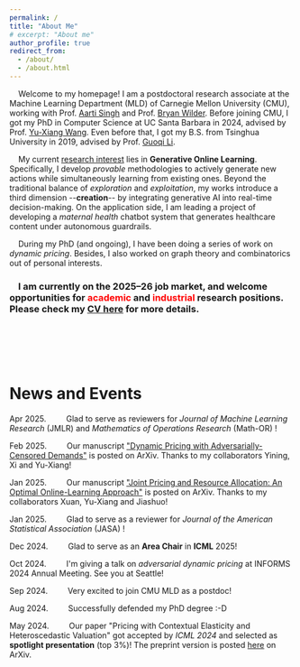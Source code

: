 ```yaml
---
permalink: /
title: "About Me"
# excerpt: "About me"
author_profile: true
redirect_from: 
  - /about/
  - /about.html
---
```




&nbsp; &nbsp; Welcome to my homepage! I am a postdoctoral research associate at the Machine Learning Department (MLD) of Carnegie Mellon University (CMU), working with Prof. [Aarti Singh](https://www.cs.cmu.edu/~aarti/) and Prof. [Bryan Wilder](https://bryanwilder.github.io/). Before joining CMU, I got my PhD in Computer Science at UC Santa Barbara in 2024, advised by Prof. [Yu-Xiang Wang](https://cseweb.ucsd.edu/~yuxiangw/). Even before that, I got my B.S. from Tsinghua University in 2019, advised by Prof. [Guoqi Li](https://people.ucas.edu.cn/~liguoqi).

&nbsp; &nbsp; My current <u>research interest</u> lies in **Generative Online Learning**. Specifically, I develop *provable* methodologies to actively generate new actions while simultaneously learning from existing ones. Beyond the traditional balance of *exploration* and *exploitation*, my works introduce a third dimension --**creation**-- by integrating generative AI into real-time decision-making. On the application side, I am leading a project of developing a *maternal health* chatbot system that generates healthcare content under autonomous guardrails.

&nbsp; &nbsp; During my PhD (and ongoing), I have been doing a series of work on *dynamic pricing*. Besides, I also worked on graph theory and combinatorics out of personal interests. 


### &nbsp; &nbsp; I am currently on the 2025–26 job market, and welcome opportunities for <span style="color:red"> academic </span> and <span style="color:red"> industrial </span> research positions. Please check my [CV here](/files/CV_Jianyu_XU_202508.pdf) for more details.

<br /><br />
<br /><br />

<!--
Please check my [CV here](/files/CV_Jianyu_XU_202508.pdf) for more details.

&nbsp; &nbsp;  Welcome to my homepage! I just got my PhD in Computer Science at University of California, Santa Barbara, where I was fortunately being advised by [Prof. Yu-Xiang Wang](https://sites.cs.ucsb.edu/~yuxiangw/). Before that, I got my B.S. (in Measurement & Control) from Tsinghua University in 2019, where I am advised by [Prof. Guoqi Li](https://people.ucas.edu.cn/~liguoqi).

&nbsp; &nbsp; Starting FALL 2024, I will be joining Carnegie Mellon University, Machine Learning Department as a postdoc, working with Prof. [Aarti Singh](https://www.cs.cmu.edu/~aarti/) and Prof. [Bryan Wilder](https://bryanwilder.github.io/) on *societal decision making*.


&nbsp; &nbsp;  Welcome to my homepage! I am currently a fifth-year PhD candidate in Computer Science at University of California, Santa Barbara, where I am fortunately being advised by Prof. Yu-Xiang Wang. Before that, I got my B.S. from Tsinghua University in 2019.

&nbsp; &nbsp; My current **research interest** is dynamic pricing. My goal is to seek for statistical and discrete-mathematical methods to improve our comprehension on the price-demand relationships in the market.
-->






<!--
&nbsp; &nbsp; Please find my latest CV [here](/files/CV_Jianyu_Xu_2405.pdf).
<br /><br />
<br /><br />
-->
# News and Events
Apr 2025. &nbsp; &nbsp; &nbsp; &nbsp; Glad to serve as reviewers for *Journal of Machine Learning Research* (JMLR) and *Mathematics of Operations Research* (Math-OR) !

Feb 2025. &nbsp; &nbsp; &nbsp; &nbsp; Our manuscript ["Dynamic Pricing with Adversarially-Censored Demands"](http://arxiv.org/abs/2502.06168) is posted on ArXiv. Thanks to my collaborators Yining, Xi and Yu-Xiang!

Jan 2025. &nbsp; &nbsp; &nbsp; &nbsp; Our manuscript ["Joint Pricing and Resource Allocation: An Optimal Online-Learning Approach"](https://arxiv.org/abs/2501.18049) is posted on ArXiv. Thanks to my collaborators Xuan, Yu-Xiang and Jiashuo!

Jan 2025. &nbsp; &nbsp; &nbsp; &nbsp; Glad to serve as a reviewer for *Journal of the American Statistical Association* (JASA) !

Dec 2024. &nbsp; &nbsp; &nbsp; &nbsp; Glad to serve as an **Area Chair** in **ICML** 2025!

Oct 2024. &nbsp; &nbsp; &nbsp; &nbsp; I'm giving a talk on *adversarial dynamic pricing* at INFORMS 2024 Annual Meeting. See you at Seattle!

Sep 2024. &nbsp; &nbsp; &nbsp; &nbsp; Very excited to join CMU MLD as a postdoc!

Aug 2024. &nbsp; &nbsp; &nbsp; &nbsp; Successfully defended my PhD degree :-D

May 2024. &nbsp; &nbsp; &nbsp; &nbsp; Our paper "Pricing with Contextual Elasticity and Heteroscedastic Valuation" got accepted by *ICML 2024* and selected as **spotlight presentation** (top 3%)! The preprint version is posted [here](https://arxiv.org/abs/2312.15999) on ArXiv.

<!--
Nov 2023. &nbsp; &nbsp; &nbsp; &nbsp; Glad to receive the **Outstanding Reviewer Award** again at *NeurIPS*!


Oct 2023. &nbsp; &nbsp; &nbsp; &nbsp; I'm giving a talk on *pricing fairness* at INFORMS 2023 Annual Meeting. See you at Phoenix!

Oct 2023. &nbsp; &nbsp; &nbsp; &nbsp; Our delayed research results on *the NP-hardness of tensor network contraction ordering* have been posted on Arxiv ultimately.  Thanks Hanwen and all co-authors!

Oct 2023. &nbsp; &nbsp; &nbsp; &nbsp; One co-authored paper got accepted to EMNLP. Thanks Wenhu, Ming and other co-authors!

Mar 2023. &nbsp; &nbsp; &nbsp; &nbsp; Glad to give a talk at LAMDA, Nanjing University!

Jan 2023. &nbsp; &nbsp; &nbsp; &nbsp; Our paper *Doubly fair dynamic pricing* got accepted to *AISTATS 2023*!

Jan 2023. &nbsp; &nbsp; &nbsp; &nbsp; Glad to serve as a reviewer of *Management Science*!
-->



